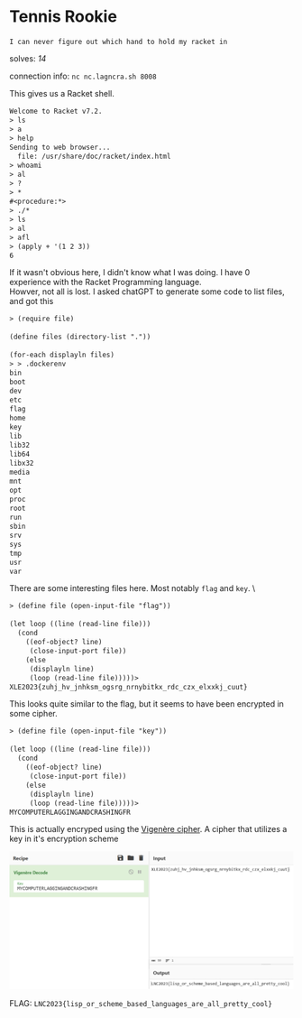 # Tennis Rookie

```
I can never figure out which hand to hold my racket in
```
solves: *14* <br>

connection info: `nc nc.lagncra.sh 8008` 

This gives us a Racket shell.
```racket
Welcome to Racket v7.2.
> ls
> a
> help
Sending to web browser...
  file: /usr/share/doc/racket/index.html
> whoami
> al
> ?
> *
#<procedure:*>
> ./*
> ls
> al
> afl
> (apply + '(1 2 3))
6
```
If it wasn't obvious here, I didn't know what I was doing. I have 0 experience with the Racket Programming language. \
Howver, not all is lost. I asked chatGPT to generate some code to list files, and got this
```racket
> (require file)

(define files (directory-list "."))

(for-each displayln files)
> > .dockerenv
bin
boot
dev
etc
flag
home
key
lib
lib32
lib64
libx32
media
mnt
opt
proc
root
run
sbin
srv
sys
tmp
usr
var
```
There are some interesting files here. Most notably `flag` and `key`. \
```racket
> (define file (open-input-file "flag"))

(let loop ((line (read-line file)))
  (cond
    ((eof-object? line)
     (close-input-port file))
    (else
     (displayln line)
     (loop (read-line file)))))>
XLE2023{zuhj_hv_jnhksm_ogsrg_nrnybitkx_rdc_czx_elxxkj_cuut}
```
This looks quite similar to the flag, but it seems to have been encrypted in some cipher.
```racket
> (define file (open-input-file "key"))

(let loop ((line (read-line file)))
  (cond
    ((eof-object? line)
     (close-input-port file))
    (else
     (displayln line)
     (loop (read-line file)))))>
MYCOMPUTERLAGGINGANDCRASHINGFR
```
This is actually encryped using the [Vigenère cipher](https://en.wikipedia.org/wiki/Vigen%C3%A8re_cipher). A cipher that utilizes a key in it's encryption scheme

![png](./cyberchef.png)

FLAG: `LNC2023{lisp_or_scheme_based_languages_are_all_pretty_cool}`

